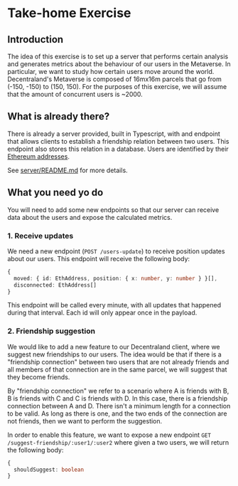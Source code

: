 # Take-home Exercise

## Introduction
The idea of this exercise is to set up a server that performs certain analysis and generates metrics about the behaviour of our users in the Metaverse. In particular, we want to study how certain users move around the world. Decentraland's Metaverse is composed of 16mx16m parcels that go from (-150, -150) to (150, 150). For the purposes of this exercise, we will assume that the amount of concurrent users is ~2000.

## What is already there?
There is already a server provided, built in Typescript, with and endpoint that allows clients to establish a friendship relation between two users. This endpoint also stores this relation in a database. Users are identified by their [Ethereum addresses](https://hackernoon.com/how-to-generate-ethereum-addresses-technical-address-generation-explanation-25r3zqo).

See [server/README.md](server/README.md) for more details.

## What you need yo do
You will need to add some new endpoints so that our server can receive data about the users and expose the calculated metrics.

### 1. Receive updates
We need a new endpoint (`POST /users-update`) to receive position updates about our users. This endpoint will receive the following body:
```ts
{
  moved: { id: EthAddress, position: { x: number, y: number } }[],
  disconnected: EthAddress[]
}
```

This endpoint will be called every minute, with all updates that happened during that interval. Each id will only appear once in the payload.

### 2. Friendship suggestion
We would like to add a new feature to our Decentraland client, where we suggest new friendships to our users. The idea would be that if there is a "friendship connection" between two users that are not already friends and all members of that connection are in the same parcel, we will suggest that they become friends.

By "friendship connection" we refer to a scenario where A is friends with B, B is friends with C and C is friends with D. In this case, there is a friendship connection between A and D. There isn't a minimum length for a connection to be valid. As long as there is one, and the two ends of the connection are not friends, then we want to perform the suggestion.

In order to enable this feature, we want to expose a new endpoint `GET /suggest-friendship/:user1/:user2` where given a two users, we will return the following body:
```ts
{
  shouldSuggest: boolean
}
```
